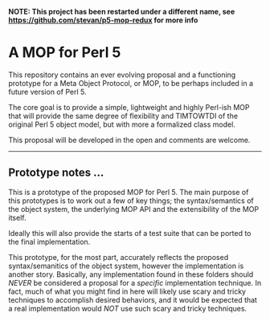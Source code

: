 **NOTE: This project has been restarted under a different name, see https://github.com/stevan/p5-mop-redux for more info**

# A MOP for Perl 5

This repository contains an ever evolving proposal and a
functioning prototype for a Meta Object Protocol, or MOP,
to be perhaps included in a future version of Perl 5.

The core goal is to provide a simple, lightweight and
highly Perl-ish MOP that will provide the same degree of
flexibility and TIMTOWTDI of the original Perl 5 object
model, but with more a formalized class model.

This proposal will be developed in the open and comments
are welcome.

-----------------------------
Prototype notes ...
-----------------------------

This is a prototype of the proposed MOP for Perl 5. The
main purpose of this prototypes is to work out a few
of key things; the syntax/semantics of the object
system, the underlying MOP API and the extensibility
of the MOP itself.

Ideally this will also provide the starts of a test
suite that can be ported to the final implementation.

This prototype, for the most part, accurately
reflects the proposed syntax/semanitics of the object
system, however the implementation is another story.
Basically, any implementation found in these folders
should *NEVER* be considered a proposal for a *specific*
implementation technique. In fact, much of what you might
find in here will likely use scary and tricky techniques
to accomplish desired behaviors, and it would be
expected that a real implementation would *NOT* use
such scary and tricky techniques.
